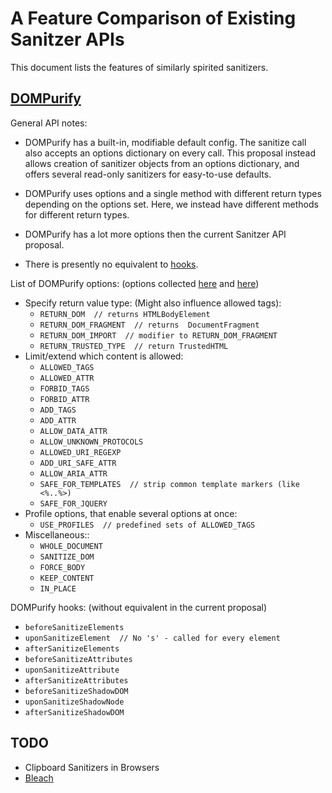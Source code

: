 # A Feature Comparison of Existing Sanitzer APIs

This document lists the features of similarly spirited sanitizers.

## [DOMPurify][dompurify]

General API notes:

* DOMPurify has a built-in, modifiable default config. The sanitize call
  also accepts an options dictionary on every call. This proposal instead
  allows creation of sanitizer objects from an options dictionary, and offers
  several read-only sanitizers for easy-to-use defaults.

* DOMPurify uses options and a single method with different return types
  depending on the options set. Here, we instead have different methods for
  different return types.

* DOMPurify has a lot more options then the current Sanitzer API proposal.

* There is presently no equivalent to [hooks][dompurify-hooks].

[dompurify-hooks]: https://github.com/cure53/DOMPurify#hooks

List of DOMPurify options: (options collected [here][dompurify-options-1] and
[here][dompurify-options-2])

[dompurify]: https://github.com/cure53/DOMPurify
[dompurify-options-1]: https://github.com/cure53/DOMPurify#can-i-configure-dompurify
[dompurify-options-2]: https://github.com/cure53/DOMPurify/blob/master/src/purify.js

* Specify return value type: (Might also influence allowed tags):
   * `RETURN_DOM  // returns HTMLBodyElement`
   * `RETURN_DOM_FRAGMENT  // returns  DocumentFragment`
   * `RETURN_DOM_IMPORT  // modifier to RETURN_DOM_FRAGMENT`
   * `RETURN_TRUSTED_TYPE  // return TrustedHTML`
* Limit/extend which content is allowed:
   * `ALLOWED_TAGS`
   * `ALLOWED_ATTR`
   * `FORBID_TAGS`
   * `FORBID_ATTR`
   * `ADD_TAGS`
   * `ADD_ATTR`
   * `ALLOW_DATA_ATTR`
   * `ALLOW_UNKNOWN_PROTOCOLS`
   * `ALLOWED_URI_REGEXP`
   * `ADD_URI_SAFE_ATTR`
   * `ALLOW_ARIA_ATTR`
   * `SAFE_FOR_TEMPLATES  // strip common template markers (like <%..%>)`
   * `SAFE_FOR_JQUERY`
* Profile options, that enable several options at once:
   * `USE_PROFILES  // predefined sets of ALLOWED_TAGS`
* Miscellaneous::
   * `WHOLE_DOCUMENT`
   * `SANITIZE_DOM`
   * `FORCE_BODY`
   * `KEEP_CONTENT`
   * `IN_PLACE`

DOMPurify hooks: (without equivalent in the current proposal)
* `beforeSanitizeElements`
* `uponSanitizeElement  // No 's' - called for every element`
* `afterSanitizeElements`
* `beforeSanitizeAttributes`
* `uponSanitizeAttribute`
* `afterSanitizeAttributes`
* `beforeSanitizeShadowDOM`
* `uponSanitizeShadowNode`
* `afterSanitizeShadowDOM`

## TODO

* Clipboard Sanitizers in Browsers
* [Bleach](https://github.com/mozilla/bleach)


